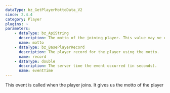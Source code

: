 ```yaml
---
dataType: bz_GetPlayerMottoData_V2
since: 2.4.4
category: Player
plugins: ~
parameters:
    - dataType: bz_ApiString
      description: The motto of the joining player. This value may ve overwritten to change the motto of a player.
      name: motto
    - dataType: bz_BasePlayerRecord
      description: The player record for the player using the motto.
      name: record
    - dataType: double
      description: The server time the event occurred (in seconds).
      name: eventTime
---
```


This event is called when the player joins. It gives us the motto of the player
